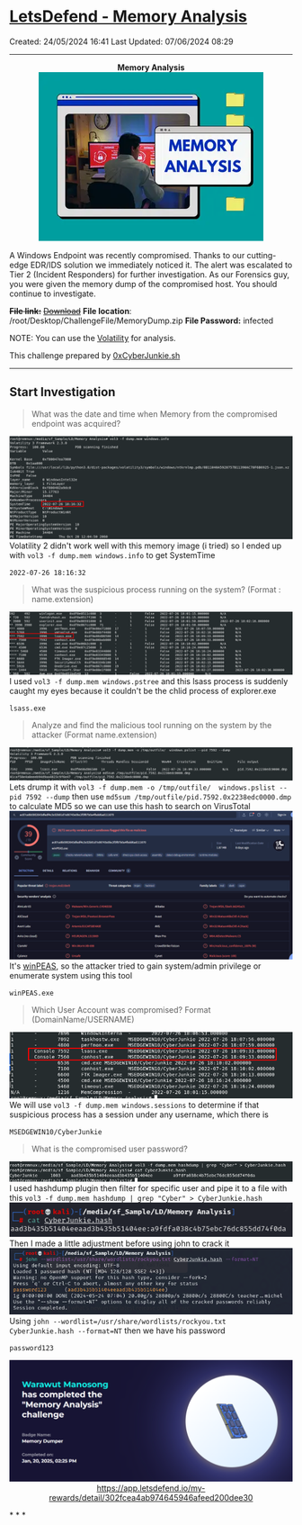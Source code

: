 # [LetsDefend - Memory Analysis](https://app.letsdefend.io/challenge/memory-analysis)
Created: 24/05/2024 16:41
Last Updated: 07/06/2024 08:29
* * *
<div align=center>

**Memory Analysis**
![383a9e53a21158e37d0de59545c37945.png](/_resources/383a9e53a21158e37d0de59545c37945.png)
</div>
A Windows Endpoint was recently compromised. Thanks to our cutting-edge EDR/IDS solution we immediately noticed it. The alert was escalated to Tier 2 (Incident Responders) for further investigation. As our Forensics guy, you were given the memory dump of the compromised host. You should continue to investigate.

~~**File link:**~~ [~~Download~~](https://drive.google.com/file/d/12vkQFSqZQkTu89g7NIlZsqW80SCP8O9_/view?usp=sharing) 
**File location**: /root/Desktop/ChallengeFile/MemoryDump.zip
**File Password:** infected

NOTE: You can use the <u>[Volatility](https://www.volatilityfoundation.org/releases)</u> for analysis.

This challenge prepared by [0xCyberJunkie.sh](https://www.linkedin.com/in/abdullah-bin-yasin-4b418119a)

* * *
## Start Investigation
> What was the date and time when Memory from the compromised endpoint was acquired?

![608a223b2e61352f9b66673eae191a7f.png](/_resources/608a223b2e61352f9b66673eae191a7f.png)
Volatility 2 didn't work well with this memory image (i tried) so I ended up with `vol3 -f dump.mem windows.info` to get SystemTime 
```
2022-07-26 18:16:32
```

> What was the suspicious process running on the system? (Format : name.extension)

![66a6442a9745d68d6741d794c3b83736.png](/_resources/66a6442a9745d68d6741d794c3b83736.png)
I used `vol3 -f dump.mem windows.pstree` and this lsass process is suddenly caught my eyes because it couldn't be the chlid process of explorer.exe
```
lsass.exe
```


> Analyze and find the malicious tool running on the system by the attacker (Format name.extension)

![7f09404b80e33e0c91c6c3083ec0c273.png](/_resources/7f09404b80e33e0c91c6c3083ec0c273.png)
Lets drump it with `vol3 -f dump.mem -o /tmp/outfile/  windows.pslist --pid 7592 --dump` then use `md5sum /tmp/outfile/pid.7592.0x2238edc0000.dmp` to calculate MD5 so we can use this hash to search on VirusTotal
![76bb3e4b2a6ad7ff2a2f04837bd368b9.png](/_resources/76bb3e4b2a6ad7ff2a2f04837bd368b9.png)
It's [winPEAS](https://github.com/peass-ng/PEASS-ng/tree/master/winPEAS), so the attacker tried to gain system/admin privilege or enumerate system using this tool
```
winPEAS.exe
```

> Which User Account was compromised? Format (DomainName/USERNAME)

![6e46717375b7fd5ff9ed5a97f6fdfd1d.png](/_resources/6e46717375b7fd5ff9ed5a97f6fdfd1d.png)
We will use `vol3 -f dump.mem windows.sessions` to determine if that suspicious process has a session under any username, which there is
```
MSEDGEWIN10/CyberJunkie
```

> What is the compromised user password?

![718f4f633da3f58129c6342e0d319807.png](/_resources/718f4f633da3f58129c6342e0d319807.png)
I used hashdump plugin then filter for specific user and pipe it to a file with this `vol3 -f dump.mem hashdump | grep "Cyber" > CyberJunkie.hash`
![abef713f6b30c8e7eeef289e873175e4.png](/_resources/abef713f6b30c8e7eeef289e873175e4.png)
Then I made a little adjustment before using john to crack it
![c8a6b981c23fed540fe24e1d8d685bfd.png](/_resources/c8a6b981c23fed540fe24e1d8d685bfd.png)
Using `john --wordlist=/usr/share/wordlists/rockyou.txt CyberJunkie.hash --format=NT` then we have his password
```
password123
```

<div align=center>

![56d3f812e342819b58eea983d65f5ca7.png](/_resources/56d3f812e342819b58eea983d65f5ca7.png)
https://app.letsdefend.io/my-rewards/detail/302fcea4ab974645946afeed200dee30
</div>
* * *

